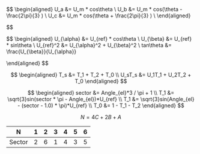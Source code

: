 $$
\begin{aligned}
U_a &= U_m * cos\theta \\
U_b &= U_m * cos(\theta - \frac{2\pi}{3} ) \\
U_c &= U_m * cos(\theta + \frac{2\pi}{3} ) \\
\end{aligned}

$$

$$
\begin{aligned}
U_{\alpha} &= U_{ref} * cos\theta \\
U_{\beta}  &= U_{ref} * sin\theta \\
U_{ref}^2  &= U_{\alpha}^2 + U_{\beta}^2 \\
tan\theta  &= \frac{U_{\beta}}{U_{\alpha}}

\end{aligned}
$$

$$
\begin{aligned}
T_s &= T_1 + T_2 + T_0 \\
U_sT_s &= U_1T_1 + U_2T_2 + T_0
\end{aligned}
$$


$$
\begin{aligned}
sector &= Angle_{el}*3 / \pi + 1 \\
T_1 &= \sqrt{3}sin(sector * \pi - Angle_{el})*U_{ref} \\
T_1 &= \sqrt{3}sin(Angle_{el} - (sector - 1.0) * \pi)*U_{ref} \\
T_0 &= 1 - T_1 - T_2
\end{aligned}
$$

$$
N=4C + 2B + A
$$

N | 1 | 2 | 3 | 4 | 5 | 6 
 -|-  |-  |-  |-  |-  |-
 Sector|2  |6  |1  |4  |3  |5
 